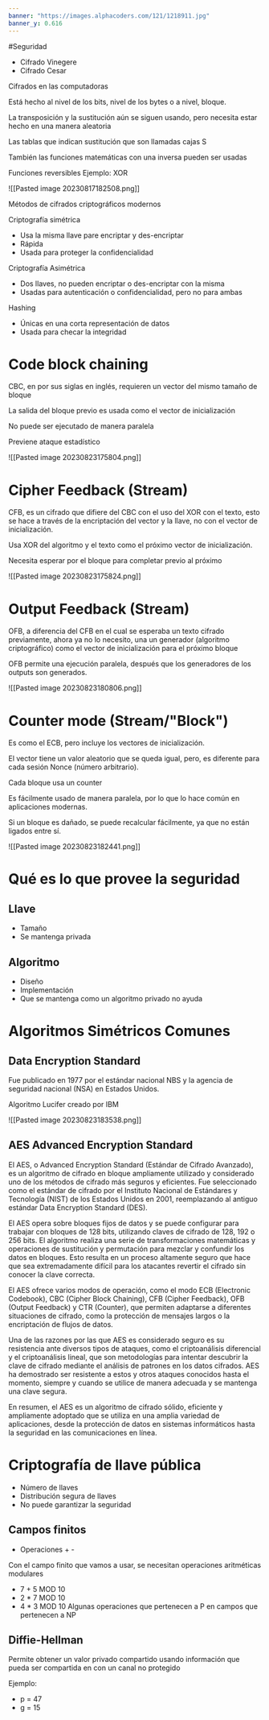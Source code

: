 ```yaml
---
banner: "https://images.alphacoders.com/121/1218911.jpg"
banner_y: 0.616
---
```


#Seguridad 

+ Cifrado Vinegere
+ Cifrado Cesar 

Cifrados en las computadoras 

Está hecho al nivel de los bits, nivel de los bytes o a nivel, bloque.

La transposición y la sustitución aún se siguen usando, pero necesita estar hecho en una manera aleatoria

Las tablas que indican sustitución que son llamadas cajas S

También las funciones matemáticas con una inversa pueden ser usadas


Funciones reversibles Ejemplo: XOR

![[Pasted image 20230817182508.png]]


Métodos de cifrados criptográficos modernos 

Criptografía simétrica
+ Usa la misma llave pare encriptar y des-encriptar
+ Rápida
+ Usada para proteger la confidencialidad

Criptografía Asimétrica
+ Dos llaves, no pueden encriptar o des-encriptar con la misma
+ Usadas para autenticación o confidencialidad, pero no para ambas

Hashing
+ Únicas en una corta representación de datos
+ Usada para checar la integridad

# Code block chaining

CBC, en por sus siglas en inglés, requieren un vector del mismo tamaño de bloque

La salida del bloque previo es usada como el vector de inicialización

No puede ser ejecutado de manera paralela

Previene ataque estadístico

![[Pasted image 20230823175804.png]]

# Cipher Feedback (Stream)

CFB, es un cifrado que difiere del CBC con el uso del XOR con el texto, esto se hace a través de la encriptación del vector y la llave, no con el vector de inicialización.

Usa XOR del algoritmo y el texto como el próximo vector de inicialización. 

Necesita esperar por el bloque para completar previo al próximo

![[Pasted image 20230823175824.png]]

 # Output Feedback (Stream)

OFB, a diferencia del CFB en el cual se esperaba un texto cifrado previamente, ahora ya no lo necesito, una un generador (algoritmo criptográfico) como el vector de inicialización para el próximo bloque

OFB permite una ejecución paralela, después que los generadores de los outputs son generados.

![[Pasted image 20230823180806.png]]

# Counter mode (Stream/"Block")

Es como el ECB, pero incluye los vectores de inicialización.

El vector tiene un valor aleatorio que se queda igual, pero, es diferente para cada sesión Nonce (número arbitrario).

Cada bloque usa un counter

Es fácilmente usado de manera paralela, por lo que lo hace común en aplicaciones modernas.

Si un bloque es dañado, se puede recalcular fácilmente, ya que no están ligados entre sí.

![[Pasted image 20230823182441.png]]

# Qué es lo que provee la seguridad

## Llave

+ Tamaño
+ Se mantenga privada

## Algoritmo

+ Diseño
+ Implementación
+ Que se mantenga como un algoritmo privado no ayuda 


# Algoritmos Simétricos Comunes 

## Data Encryption Standard 

Fue publicado en 1977 por el estándar nacional NBS y la agencia de seguridad nacional (NSA) en Estados Unidos.

Algoritmo Lucifer creado por IBM 

![[Pasted image 20230823183538.png]]


## AES Advanced Encryption Standard

El AES, o Advanced Encryption Standard (Estándar de Cifrado Avanzado), es un algoritmo de cifrado en bloque ampliamente utilizado y considerado uno de los métodos de cifrado más seguros y eficientes. Fue seleccionado como el estándar de cifrado por el Instituto Nacional de Estándares y Tecnología (NIST) de los Estados Unidos en 2001, reemplazando al antiguo estándar Data Encryption Standard (DES).

El AES opera sobre bloques fijos de datos y se puede configurar para trabajar con bloques de 128 bits, utilizando claves de cifrado de 128, 192 o 256 bits. El algoritmo realiza una serie de transformaciones matemáticas y operaciones de sustitución y permutación para mezclar y confundir los datos en bloques. Esto resulta en un proceso altamente seguro que hace que sea extremadamente difícil para los atacantes revertir el cifrado sin conocer la clave correcta.

El AES ofrece varios modos de operación, como el modo ECB (Electronic Codebook), CBC (Cipher Block Chaining), CFB (Cipher Feedback), OFB (Output Feedback) y CTR (Counter), que permiten adaptarse a diferentes situaciones de cifrado, como la protección de mensajes largos o la encriptación de flujos de datos.

Una de las razones por las que AES es considerado seguro es su resistencia ante diversos tipos de ataques, como el criptoanálisis diferencial y el criptoanálisis lineal, que son metodologías para intentar descubrir la clave de cifrado mediante el análisis de patrones en los datos cifrados. AES ha demostrado ser resistente a estos y otros ataques conocidos hasta el momento, siempre y cuando se utilice de manera adecuada y se mantenga una clave segura.

En resumen, el AES es un algoritmo de cifrado sólido, eficiente y ampliamente adoptado que se utiliza en una amplia variedad de aplicaciones, desde la protección de datos en sistemas informáticos hasta la seguridad en las comunicaciones en línea.

# Criptografía de llave pública

+ Número de llaves
+ Distribución segura de llaves
+ No puede garantizar la seguridad



## Campos finitos

+ Operaciones + -

Con el campo finito que vamos a usar, se necesitan operaciones aritméticas modulares

+ 7 + 5 MOD 10
+ 2 * 7 MOD 10
+ 4 * 3 MOD 10
Algunas operaciones que pertenecen a P en campos que pertenecen a NP



## Diffie-Hellman

Permite obtener un valor privado compartido usando información que pueda ser compartida en con un canal no protegido

Ejemplo:

+ p = 47
+ g = 15

